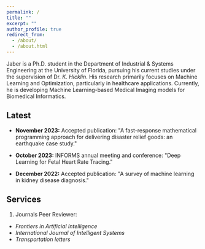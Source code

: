 ```yaml
---
permalink: /
title: ""
excerpt: ""
author_profile: true
redirect_from: 
  - /about/
  - /about.html
---
```



Jaber is a Ph.D. student in the Department of Industrial & Systems Engineering at the University of Florida, pursuing his current studies under the supervision of Dr. *K. Hicklin*. His research primarily focuses on Machine Learning and Optimization, particularly in healthcare applications. Currently, he is developing Machine Learning-based Medical Imaging models for Biomedical Informatics.


Latest
------
- **November 2023:** Accepted publication: "A fast-response mathematical programming approach for delivering disaster relief goods: an earthquake case study." 

- **October 2023:** INFORMS annual meeting and conference: "Deep Learning for Fetal Heart Rate Tracing." 

- **December 2022:** Accepted publication: "A survey of machine learning in kidney disease diagnosis." 



Services
------
1) Journals Peer Reviewer:
- *Frontiers in Artificial Intelligence*
- *International Journal of Intelligent Systems*
- *Transportation letters*
